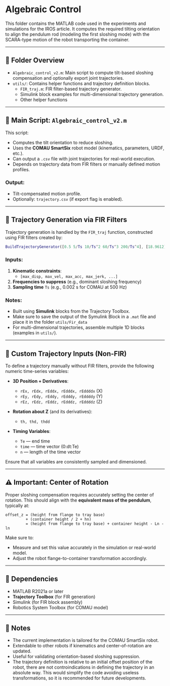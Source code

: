 # Algebraic Control

This folder contains the MATLAB code used in the experiments and simulations for the IROS article. It computes the required tilting orientation to align the pendulum rod (modeling the first sloshing mode) with the SCARA-type motion of the robot transporting the container.

---

## 📁 Folder Overview

- `Algebraic_control_v2.m`: Main script to compute tilt-based sloshing compensation and optionally export joint trajectories.
- `utils/`: Contains helper functions and trajectory definition blocks.
  - `FIR_traj.m`: FIR filter-based trajectory generator.
  - Simulink block examples for multi-dimensional trajectory generation.
  - Other helper functions

---

## 🚀 Main Script: `Algebraic_control_v2.m`

This script:
- Computes the tilt orientation to reduce sloshing.
- Uses the **COMAU SmartSix** robot model (kinematics, parameters, URDF, etc.).
- Can output a `.csv` file with joint trajectories for real-world execution.
- Depends on trajectory data from FIR filters or manually defined motion profiles.

### Output:
- Tilt-compensated motion profile.
- Optionally: `trajectory.csv` (if export flag is enabled).

---

## 🧰 Trajectory Generation via FIR Filters

Trajectory generation is handled by the `FIR_traj` function, constructed using FIR filters created by:

```matlab
BuildTrajectoryGenerator([0.5 5/Ts 10/Ts^2 60/Ts^3 200/Ts^4], [18.9612], 0.002);
```

### Inputs:
1. **Kinematic constraints**:
   - `[max_disp, max_vel, max_acc, max_jerk, ...]`
2. **Frequencies to suppress** (e.g., dominant sloshing frequency)
3. **Sampling time** `Ts` (e.g., 0.002 s for COMAU at 500 Hz)

### Notes:
- Built using **Simulink** blocks from the Trajectory Toolbox.
- Make sure to save the output of the Symulink Block in a `.mat` file and place it in the folder `utils/Fir_data`
- For multi-dimensional trajectories, assemble multiple 1D blocks (examples in `utils/`).

---

## 📐 Custom Trajectory Inputs (Non-FIR)

To define a trajectory manually without FIR filters, provide the following numeric time-series variables:

- **3D Position + Derivatives**:
  - `rEx, rEdx, rEddx, rEdddx, rEddddx` (X)
  - `rEy, rEdy, rEddy, rEdddy, rEddddy` (Y)
  - `rEz, rEdz, rEddz, rEdddz, rEddddz` (Z)

- **Rotation about Z** (and its derivatives):
  - `th, thd, thdd`

- **Timing Variables**:
  - `Te` — end time
  - `time` — time vector (0:dt:Te)
  - `n` — length of the time vector

Ensure that all variables are consistently sampled and dimensioned.

---

## ⚠️ Important: Center of Rotation

Proper sloshing compensation requires accurately setting the center of rotation. This should align with the **equivalent mass of the pendulum**, typically at:

```
offset_z = (height from flange to tray base)
         + (container height / 2 + hn)
         = (height from flange to tray base) + container height - Ln - ln
```

Make sure to:
- Measure and set this value accurately in the simulation or real-world model.
- Adjust the robot flange-to-container transformation accordingly.

---

## 🧩 Dependencies

- MATLAB R2021a or later
- **Trajectory Toolbox** (for FIR generation)
- Simulink (for FIR block assembly)
- Robotics System Toolbox (for COMAU model)

---

## 📄 Notes

- The current implementation is tailored for the COMAU SmartSix robot.
- Extendable to other robots if kinematics and center-of-rotation are updated.
- Useful for validating orientation-based sloshing suppression.
- The trajectory definition is relative to an initial offset position of the robot, there are not controindications in defining the trajectory in an absolute way. This would simplify the code avoiding useless transformations, so it is recommended for future developments.